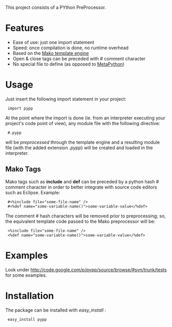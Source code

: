 This project consists of a PYthon PreProcessor.

# Features #
  * Ease of use: just one import statement
  * Speed: once compilation is done, no runtime overhead
  * Based on the [Mako template engine](http://www.makotemplates.org/)
  * Open & close tags can be preceded with # comment character
  * No special file to define (as opposed to [MetaPython](http://code.google.com/p/metapython/))

# Usage #
Just insert the following import statement in your project:
```
 import pypp
```
At the point where the import is done (ie. from an interpreter executing your project's code point of view), any module file with the following directive:
```
 #.pypp
```
will be _preprocessed_ through the template engine and a resulting module file (with the added extension _.pypp_) will be created and loaded in the interpreter.

## Mako Tags ##
Mako tags such as **include** and **def** can be preceded by a python hash # comment character in order to better integrate with source code editors such as Eclipse. Example:
```
 #<%include file="some-file-name" />
 #<%def name="some-variable-name()">some-variable-value</%def>
```
The comment # hash characters will be removed prior to preprocessing; so, the equivalent template code passed to the Mako preprocessor will be:
```
 <%include file="some-file-name" />
 <%def name="some-variable-name()">some-variable-value</%def>
```

# Examples #
Look under http://code.google.com/p/pypp/source/browse/#svn/trunk/tests for some examples.

# Installation #
The package can be installed with _easy\_install_ :

```
 easy_install pypp
```